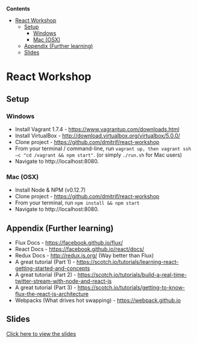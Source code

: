 <!-- START doctoc generated TOC please keep comment here to allow auto update -->
<!-- DON'T EDIT THIS SECTION, INSTEAD RE-RUN doctoc TO UPDATE -->
**Contents**

- [React Workshop](#react-workshop)
  - [Setup](#setup)
    - [Windows](#windows)
    - [Mac (OSX)](#mac-osx)
  - [Appendix (Further learning)](#appendix-further-learning)
  - [Slides](#slides)

<!-- END doctoc generated TOC please keep comment here to allow auto update -->

# React Workshop
## Setup
### Windows
- Install Vagrant 1.7.4 - https://www.vagrantup.com/downloads.html
- Install VirtualBox - http://download.virtualbox.org/virtualbox/5.0.0/
- Clone project - https://github.com/dmitrif/react-workshop
- From your terminal / command-line, run `vagrant up, then vagrant ssh –c "cd /vagrant && npm start"`. (or simply `./run.sh` for Mac users)
- Navigate to http://localhost:8080.

### Mac (OSX)
- Install Node & NPM (v0.12.7)
- Clone project - https://github.com/dmitrif/react-workshop
- From your terminal, run `npm install && npm start`
- Navigate to http://localhost:8080.

## Appendix (Further learning)
- Flux Docs - https://facebook.github.io/flux/
- React Docs - https://facebook.github.io/react/docs/
- Redux Docs - http://redux.js.org/ (Way better than Flux)
- A great tutorial (Part 1) - https://scotch.io/tutorials/learning-react-getting-started-and-concepts
- A great tutorial (Part 2) - https://scotch.io/tutorials/build-a-real-time-twitter-stream-with-node-and-react-js
- A great tutorial (Part 3) - https://scotch.io/tutorials/getting-to-know-flux-the-react-js-architecture
- Webpacks (What drives hot swapping) - https://webpack.github.io

## Slides 
[Click here to view the slides](http://bit.ly/1WVuIVH)
